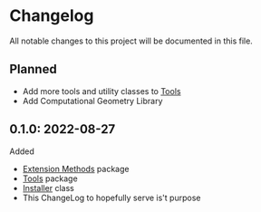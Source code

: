 # Changelog
All notable changes to this project will be documented in this file.

## Planned
- Add more tools and utility classes to [Tools]
- Add Computational Geometry Library

## 0.1.0: 2022-08-27
Added
- [Extension Methods] package
- [Tools] package
- [Installer] class
- This ChangeLog to hopefully serve is't purpose

[Extension Methods]: https://github.com/NateArasti/UnityExtensions/tree/UnityExtensions-Methods
[Tools]: https://github.com/NateArasti/UnityExtensions/tree/UnityExtensions-Tools
[Installer]: https://github.com/NateArasti/UnityExtensions/tree/UnityExtensions-PackagesInstaller
